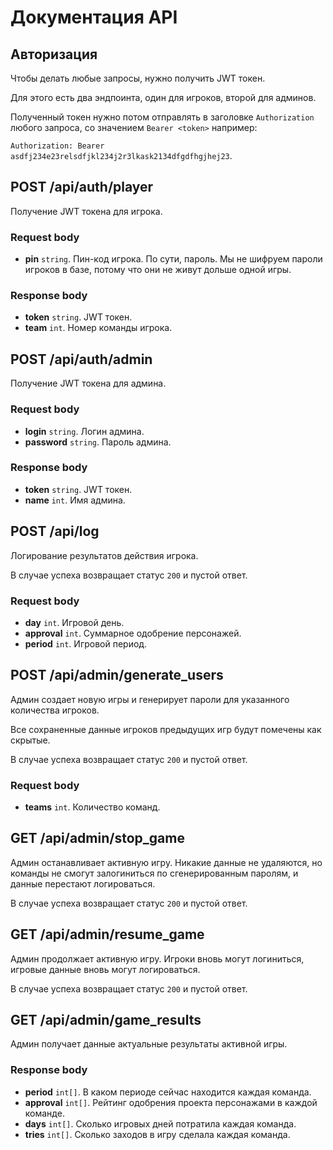 # Документация API

## Авторизация

Чтобы делать любые запросы, нужно получить JWT токен.

Для этого есть два эндпоинта, один для игроков, второй для админов.

Полученный токен нужно потом отправлять в заголовке `Authorization` любого запроса, со значением `Bearer <token>` например:

`Authorization: Bearer asdfj234e23relsdfjkl234j2r3lkask2134dfgdfhgjhej23`.

## POST /api/auth/player

Получение JWT токена для игрока.

### Request body

- **pin** `string`. Пин-код игрока. По сути, пароль. Мы не шифруем пароли игроков в базе, потому что они не живут дольше одной игры.

### Response body

- **token** `string`. JWT токен.
- **team** `int`. Номер команды игрока.

## POST /api/auth/admin

Получение JWT токена для админа.

### Request body

- **login** `string`. Логин админа.
- **password** `string`. Пароль админа.

### Response body

- **token** `string`. JWT токен.
- **name** `int`. Имя админа.

## POST /api/log

Логирование результатов действия игрока. 

В случае успеха возвращает статус `200` и пустой ответ.

### Request body

- **day** `int`. Игровой день.
- **approval** `int`. Суммарное одобрение персонажей.
- **period** `int`. Игровой период.

## POST /api/admin/generate_users

Админ создает новую игры и генерирует пароли для указанного количества игроков.

Все сохраненные данные игроков предыдущих игр будут помечены как скрытые. 

В случае успеха возвращает статус `200` и пустой ответ.

### Request body

- **teams** `int`. Количество команд.

## GET /api/admin/stop_game

Админ останавливает активную игру. Никакие данные не удаляются, но команды не смогут залогиниться по сгенерированным паролям, и данные перестают логироваться.

В случае успеха возвращает статус `200` и пустой ответ.

## GET /api/admin/resume_game

Админ продолжает активную игру. Игроки вновь могут логиниться, игровые данные вновь могут логироваться.

В случае успеха возвращает статус `200` и пустой ответ.

## GET /api/admin/game_results

Админ получает данные актуальные результаты активной игры.

### Response body

- **period** `int[]`. В каком периоде сейчас находится каждая команда.
- **approval** `int[]`. Рейтинг одобрения проекта персонажами в каждой команде.
- **days** `int[]`. Сколько игровых дней потратила каждая команда.
- **tries** `int[]`. Сколько заходов в игру сделала каждая команда.